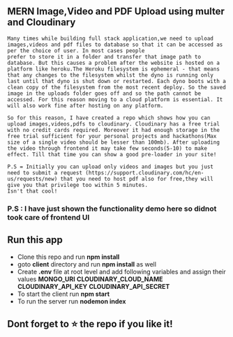 ## MERN Image,Video and PDF Upload using multer and Cloudinary
    Many times while building full stack application,we need to upload images,videos and pdf files to database so that it can be accessed as per the choice of user. In most cases people
    prefer to store it in a folder and transfer that image path to database. But this causes a problem after the website is hosted on a platform like heroku.The Heroku filesystem is ephemeral - that means that any changes to the filesystem whilst the dyno is running only last until that dyno is shut down or restarted. Each dyno boots with a clean copy of the filesystem from the most recent deploy. So the saved image in the uploads folder goes off and so the path cannot be accessed. For this reason moving to a cloud platform is essential. It will also work fine after hosting on any platform.

    So for this reason, I have created a repo which shows how you can upload images,videos,pdfs to cloudinary. Cloudinary has a free trial with no credit cards required. Moreover it had enough storage in the free trial sufficient for your personal projects and hackathons(Max size of a single video should be lesser than 100mb). After uploading the video through frontend it may take few seconds(5-10) to make effect. Till that time you can show a good pre-loader in your site!

    P.S = Initially you can upload only videos and images but you just need to submit a request (https://support.cloudinary.com/hc/en-us/requests/new) that you need to host pdf also for free,they will give you that privilege too within 5 minutes.
    Isn't that cool! 


###  P.S : I have just shown the functionality demo here so didnot took care of frontend UI

## Run this app

- Clone this repo and run **npm install**
- goto **client** directory and run **npm install** as well
- Create **.env** file at root level and add following variables and assign their values **MONGO_URI** **CLOUDINARY_CLOUD_NAME** **CLOUDINARY_API_KEY** **CLOUDINARY_API_SECRET**
- To start the client run **npm start**
- To run the server run **nodemon index**

## Dont forget to ⭐ the repo if you like it!
